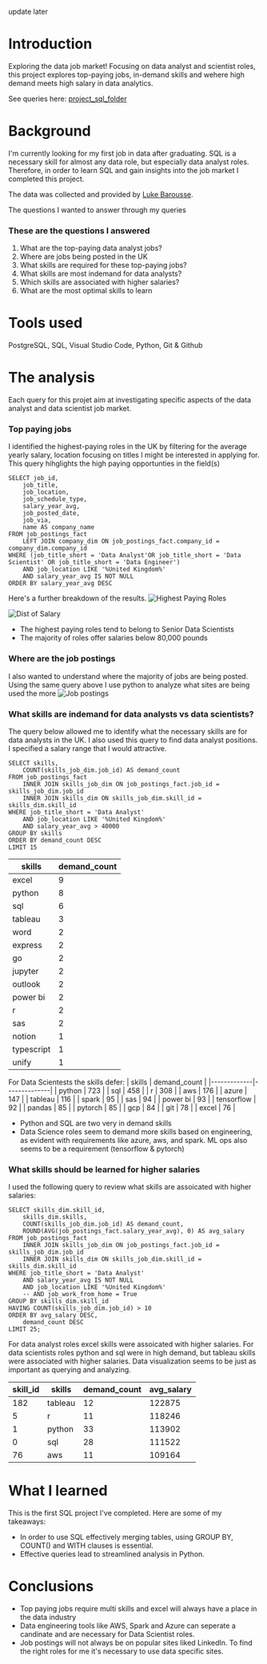 update later
# Introduction
Exploring the data job market! Focusing on data analyst and scientist roles, this project explores top-paying jobs, in-demand skills and wehere high demand meets high salary in data analytics. 

See queries here: [project_sql_folder](/project_sql/)

# Background
I'm currently looking for my first job in data after graduating. SQL is a necessary skill for almost any data role, but especially data analyst roles. Therefore, in order to learn SQL and gain insights into the job market I completed this project.

The data was collected and provided by [Luke Barousse](https://www.youtube.com/watch?v=7mz73uXD9DA&t=12697s).

The questions I wanted to answer through my queries

### These are the questions I answered 
1. What are the top-paying data analyst jobs?
2. Where are jobs being posted in the UK
3. What skills are required for these top-paying jobs?
4. What skills are most indemand for data analysts?
5. Which skills are associated with higher salaries?
6. What are the most optimal skills to learn
# Tools used
PostgreSQL, SQL, Visual Studio Code, Python, Git & Github

# The analysis
Each query for this projet aim at investigating specific aspects of the data analyst and data scientist job market. 


### Top paying jobs
I identified the highest-paying roles in the UK by filtering for the average yearly salary, location focusing on titles I might be interested in applying for. This query hihglights the high paying opportunties in the field(s)
```
SELECT job_id,
    job_title,
    job_location,
    job_schedule_type,
    salary_year_avg,
    job_posted_date,
    job_via,
    name AS company_name
FROM job_postings_fact
    LEFT JOIN company_dim ON job_postings_fact.company_id = company_dim.company_id
WHERE (job_title_short = 'Data Analyst'OR job_title_short = 'Data Scientist' OR job_title_short = 'Data Engineer')
    AND job_location LIKE '%United Kingdom%'
    AND salary_year_avg IS NOT NULL
ORDER BY salary_year_avg DESC
```
Here's a further breakdown of the results.
![Highest Paying Roles](project_sql\assets\highest_paid_jobs.png)

![Dist of Salary](project_sql\assets\dist_of_salary.png)

- The highest paying roles tend to belong to Senior Data Scientists
- The majority of roles offer salaries below 80,000 pounds



### Where are the job postings
I also wanted to understand where the majority of jobs are being posted. Using the same query above I use python to analyze what sites are being used the more
![Job postings](project_sql\assets\websites_to_use.png)

### What skills are indemand for data analysts vs data scientists?
The query below allowed me to identify what the necessary skills are for data analysts in the UK. I also used this query to find data analyst positions. I specified a salary range that I would attractive. 
```
SELECT skills,
    COUNT(skills_job_dim.job_id) AS demand_count
FROM job_postings_fact
    INNER JOIN skills_job_dim ON job_postings_fact.job_id = skills_job_dim.job_id
    INNER JOIN skills_dim ON skills_job_dim.skill_id = skills_dim.skill_id
WHERE job_title_short = 'Data Analyst'
    AND job_location LIKE '%United Kingdom%'
    AND salary_year_avg > 40000
GROUP BY skills
ORDER BY demand_count DESC
LIMIT 15
```

| skills      | demand_count |
|-------------|--------------|
| excel       | 9            |
| python      | 8            |
| sql         | 6            |
| tableau     | 3            |
| word        | 2            |
| express     | 2            |
| go          | 2            |
| jupyter     | 2            |
| outlook     | 2            |
| power bi    | 2            |
| r           | 2            |
| sas         | 2            |
| notion      | 1            |
| typescript  | 1            |
| unify       | 1            |

For Data Scientests the skills defer:
| skills      | demand_count |
|-------------|--------------|
| python      | 723          |
| sql         | 458          |
| r           | 308          |
| aws         | 176          |
| azure       | 147          |
| tableau     | 116          |
| spark       | 95           |
| sas         | 94           |
| power bi    | 93           |
| tensorflow  | 92           |
| pandas      | 85           |
| pytorch     | 85           |
| gcp         | 84           |
| git         | 78           |
| excel       | 76           |
- Python and SQL are two very in demand skills
- Data Science roles seem to demand more skills based on engineering, as evident with requirements like azure, aws, and spark. ML ops also seems to be a requirement (tensorflow & pytorch)

### What skills should be learned for higher salaries
I used the following query to review what skills are assoicated with higher salaries:

```
SELECT skills_dim.skill_id,
    skills_dim.skills,
    COUNT(skills_job_dim.job_id) AS demand_count,
    ROUND(AVG(job_postings_fact.salary_year_avg), 0) AS avg_salary
FROM job_postings_fact
    INNER JOIN skills_job_dim ON job_postings_fact.job_id = skills_job_dim.job_id
    INNER JOIN skills_dim ON skills_job_dim.skill_id = skills_dim.skill_id
WHERE job_title_short = 'Data Analyst'
    AND salary_year_avg IS NOT NULL
    AND job_location LIKE '%United Kingdom%'
    -- AND job_work_from_home = True
GROUP BY skills_dim.skill_id
HAVING COUNT(skills_job_dim.job_id) > 10
ORDER BY avg_salary DESC,
    demand_count DESC
LIMIT 25;
```

For data analyst roles excel skills were assoicated with higher salaries. For data scientists roles python and sql were in high demand, but tableau skills were associated with higher salaries. Data visualization seems to be just as important as querying and analyzing. 

| skill_id | skills  | demand_count | avg_salary |
|----------|---------|--------------|------------|
| 182      | tableau | 12           | 122875     |
| 5        | r       | 11           | 118246     |
| 1        | python  | 33           | 113902     |
| 0        | sql     | 28           | 111522     |
| 76       | aws     | 11           | 109164     |


# What I learned
This is the first SQL project I've completed. Here are some of my takeaways:
- In order to use SQL effectively merging tables, using GROUP BY, COUNT() and WITH clauses is essential. 
- Effective queries lead to streamlined analysis in Python. 

# Conclusions
- Top paying jobs require multi skills and excel will always have a place in the data industry
- Data engineering tools like AWS, Spark and Azure can seperate a candinate and are necessary for Data Scientist roles. 
- Job postings will not always be on popular sites liked LinkedIn. To find the right roles for me it's necessary to use data specific sites. 
 